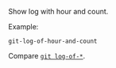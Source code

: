 Show log with hour and count.

Example:

```shell
git-log-of-hour-and-count
```

Compare [`git log-of-*`](../git-log-of).
